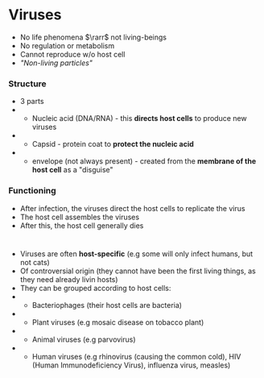 # Viruses
* No life phenomena $\rarr$ not living-beings
* No regulation or metabolism
* Cannot reproduce w/o host cell
* *"Non-living particles"*
### Structure
* 3 parts
* * Nucleic acid (DNA/RNA) - this **directs host cells** to produce new viruses
* * Capsid - protein coat to **protect the nucleic acid**
* * envelope (not always present) - created from the **membrane of the host cell** as a "disguise"
### Functioning
* After infection, the viruses direct the host cells to replicate the virus
* The host cell assembles the viruses
* After this, the host cell generally dies
#
* Viruses are often **host-specific** (e.g some will only infect humans, but not cats)
* Of controversial origin (they cannot have been the first living things, as they need already livin hosts)
* They can be grouped according to host cells:
* * Bacteriophages (their host cells are bacteria)
* * Plant viruses (e.g mosaic disease on tobacco plant)
* * Animal viruses (e.g parvovirus)
* * Human viruses (e.g rhinovirus (causing the common cold), HIV (Human Immunodeficiency Virus), influenza virus, measles)